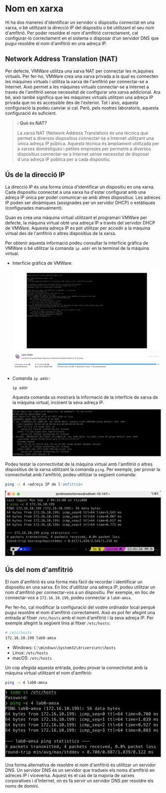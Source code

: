 # Nom en xarxa

Hi ha dos maneres d'identificar un servidor o dispositiu connectat en una xarxa, o bé utilitzant la direcció IP del dispositiu o bé utilitzant el seu nom d'amfitrió. Per poder resoldre el nom d'amfitrió correctament, cal configurar-lo correctament en el sistema o disposar d'un servidor DNS que pugui resoldre el nom d'amfitrió en una adreça IP.

## Network Address Translation (NAT)

Per defecte, VMWare utilitza una xarxa NAT per connectar les m,àquines virtuals. Per fer-ho, VMWare crea una xarxa privada a la qual es connecten les màquines virtuals i utilitza la xarxa de l'amfitrió per connectar-se a Internet. Això permet a les màquines virtuals connectar-se a Internet a través de l'amfitrió sense necessitat de configurar una xarxa addicional. Ara bé, això també significa que les màquines virtuals utilitzen una adreça IP privada que no és accessible des de l'exterior. Tot i això, aquesta configuració la podeu canviar si cal. Però, pels nostres laboratoris, aquesta configuració és suficient.

> ℹ️ **Què és NAT?**
>
> La xarxa NAT (Network Address Translation) és una tècnica que permet a diversos dispositius connectar-se a Internet utilitzant una única adreça IP pública. Aquesta tècnica és àmpliament utilitzada per a xarxes domèstiques i petites empreses per permetre a diversos dispositius connectar-se a Internet sense necessitat de disposar d'una adreça IP pública per a cada dispositiu.

## Ús de la direcció IP

La direcció IP és una forma única d'identificar un dispositiu en una xarxa. Cada dispositiu connectat a una xarxa ha d'estar configurat amb una adreça IP única per poder comunicar-se amb altres dispositius. Les adreces IP poden ser dinàmiques (assignades per un servidor DHCP) o estàtiques (configurades manualment).

Quan es crea una màquina virtual utilitzant el programari VMWare per defecte, la màquina virtual obté una adreça IP a través del servidor DHCP de VMWare. Aquesta adreça IP es pot utilitzar per accedir a la màquina virtual des de l'amfitrió o altres dispositius de la xarxa.

Per obtenir aquesta informació podeu consultar la interficie gràfica de VMWare o bé utilitzar la comanda `ip addr` en la terminal de la màquina virtual.

- Interfície gràfica de VMWare:

  ![Interfície gràfica de VMWare](./figures/hosts/vmware-network.png)

- Comanda `ip addr`:

  ```bash
  ip addr
  ```

  Aquesta comanda us mostrarà la informació de la interfície de xarxa de la màquina virtual, incloent la seva adreça IP.

  ![Comanda `ip addr`](./figures/hosts/ip-addr.png)

Podeu testar la connectivitat de la màquina virtual amb l'amfitrió o altres dispositius de la xarxa utilitzant la comanda `ping`. Per exemple, per provar la connectivitat amb l'amfitrió, podeu utilitzar la següent comanda:

```bash
ping -c 4 <adreça IP de l'amfitrió>
```

![Prova de connectivitat](./figures/hosts/ping.png)

## Ús del nom d'amfitrió

El nom d'amfitrió és una forma més fàcil de recordar i identificar un dispositiu en una xarxa. En lloc d'utilitzar una adreça IP, podeu utilitzar un nom d'amfitrió per connectar-vos a un dispositiu. Per exemple, en lloc de connectar-vos a `172.16.10.199`, podeu connectar a `lab0-amsa`.

Per fer-ho, cal modificar la configuració del vostre ordinador local perquè pugui resoldre el nom d'amfitrió correctament. Això es pot fer afegint una entrada al fitxer `/etc/hosts` amb el nom d'amfitrió i la seva adreça IP. Per exemple afegint la següent línia al fitxer `/etc/hosts`:

```bash
# /etc/hosts
172.16.10.199 lab0-amsa
```

- Windows: `C:\Windows\System32\drivers\etc\hosts`
- Linux: `/etc/hosts`
- macOS: `/etc/hosts`

Un cop afegida aquesta entrada, podeu provar la connectivitat amb la màquina virtual utilitzant el nom d'amfitrió:

```bash
ping -c 4 lab0-amsa
```

![Prova de connectivitat amb el nom d'amfitrió](./figures/hosts/ping-hostname.png)

Una forma alternativa de resoldre el nom d'amfitrió és utilitzar un servidor DNS. Un servidor DNS és un servidor que tradueix els noms d'amfitrió en adreces IP i viceversa. Aquest és el cas de la majoria de xarxes corporatives i d'Internet, on es fa servir un servidor DNS per resoldre els noms de domini.
